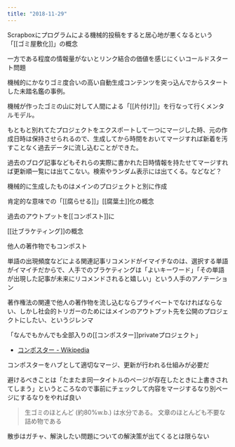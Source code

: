 ```yaml
---
title: "2018-11-29"
---
```


Scrapboxにプログラムによる機械的投稿をすると居心地が悪くなるという「[[ゴミ屋敷化]]」の概念

一方である程度の情報量がないとリンク結合の価値を感じにくいコールドスタート問題

機械的にかなりゴミ度合いの高い自動生成コンテンツを突っ込んでからスタートした未踏名鑑の事例。

機械が作ったゴミの山に対して人間による「[[片付け]]」を行なって行くメンタルモデル。

もともと別れてたプロジェクトをエクスポートして一つにマージした時、元の作成日時は保持させられるので、生成してから時間をおいてマージすれば新着を汚すことなく過去データに流し込むことができた。

過去のブログ記事などもそれらの実際に書かれた日時情報を持たせてマージすれば更新順一覧には出てこない。検索やランダム表示には出てくる。などなど？

機械的に生成したものはメインのプロジェクトと別に作成

肯定的な意味での「[[腐らせる]]」[[腐葉土]]化の概念

過去のアウトプットを[[コンポスト]]に

[[辻ブラケティング]]の概念

他人の著作物でもコンポスト

単語の出現頻度などによる関連記事リコメンドがイマイチなのは、選択する単語がイマイチだからで、人手でのブラケティングは「よいキーワード」「その単語が出現した記事が未来にリコメンドされると嬉しい」という人手のアノテーション

著作権法の関連で他人の著作物を流し込むならプライベートでなければならない、しかし社会的トリガーのためにはメインのアウトプット先を公開のプロジェクトにしたい、というジレンマ

「なんでもかんでも全部入りの[[コンポスター]]privateプロジェクト」
- [コンポスター - Wikipedia](https://ja.wikipedia.org/wiki/%E3%82%B3%E3%83%B3%E3%83%9D%E3%82%B9%E3%82%BF%E3%83%BC)

コンポスターをハブとして適切なマージ、更新が行われる仕組みが必要だ

避けるべきことは「たまたま同一タイトルのページが存在したときに上書きされてしまう」というところなので事前にチェックして内容をマージするなり別ページにするなりをやれば良い

> 生ゴミのほとんど (約80%w.b.) は水分である。
文章のほとんども不要な詰め物である

散歩はガチャ、解決したい問題についての解決策が出てくるとは限らない
